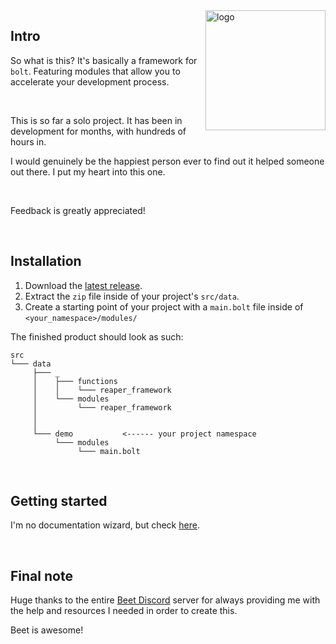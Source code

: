 <img align="right" src="https://raw.githubusercontent.com/reapermc/reaper_framework/master/logo.png" alt="logo" width="192">

## Intro
So what is this? It's basically a framework for `bolt`. Featuring modules that allow you to accelerate your development process.

&nbsp;

This is so far a solo project. It has been in development for months, with hundreds of hours in.

I would genuinely be the happiest person ever to find out it helped someone out there. I put my heart into this one.

&nbsp;

Feedback is greatly appreciated!

&nbsp;


## Installation

1. Download the [latest release](https://github.com/reapermc/reaper_framework/releases/latest).
2. Extract the `zip` file inside of your project's `src/data`.
3. Create a starting point of your project with a `main.bolt` file inside of `<your_namespace>/modules/`

The finished product should look as such:

```
src
└─── data
     ├─── _                          
     │    ├─── functions   
     │    │    └─── reaper_framework
     │    └─── modules
     │         └─── reaper_framework
     │
     │ 
     └─── demo           <------ your project namespace
          └─── modules
               └─── main.bolt
```

&nbsp;


## Getting started

I'm no documentation wizard, but check [here](https://github.com/ArcticYeti/test/docs.md).

&nbsp;


## Final note

Huge thanks to the entire [Beet Discord](https://discord.gg/98MdSGMm8j) server for always providing me with the help and resources I needed in order to create this.

Beet is awesome!
